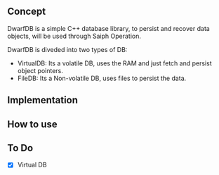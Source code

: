 ## Concept
DwarfDB is a simple C++ database library, to persist and recover data objects, will be used through Saiph Operation.

DwarfDB is diveded into two types of DB:
- VirtualDB: Its a volatile DB, uses the RAM and just fetch and persist object pointers.
- FileDB: Its a Non-volatile DB, uses files to persist the data.

## Implementation

## How to use

## To Do
- [x] Virtual DB
